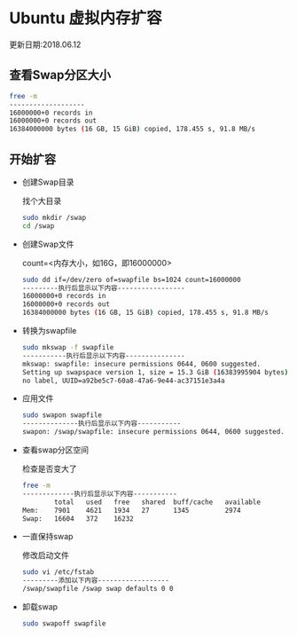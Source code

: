 # Ubuntu 虚拟内存扩容
更新日期:2018.06.12

## 查看Swap分区大小

```sh
free -m
-------------------
16000000+0 records in
16000000+0 records out
16384000000 bytes (16 GB, 15 GiB) copied, 178.455 s, 91.8 MB/s
```

## 开始扩容

+ 创建Swap目录

    找个大目录
    ```sh
    sudo mkdir /swap
    cd /swap
    ```

+ 创建Swap文件

    count=<内存大小，如16G，即16000000>
    ```sh
    sudo dd if=/dev/zero of=swapfile bs=1024 count=16000000
    ---------执行后显示以下内容-----------------
    16000000+0 records in
    16000000+0 records out
    16384000000 bytes (16 GB, 15 GiB) copied, 178.455 s, 91.8 MB/s

    ```

+ 转换为swapfile

    ```sh
    sudo mkswap -f swapfile
    -----------执行后显示以下内容---------------
    mkswap: swapfile: insecure permissions 0644, 0600 suggested.
    Setting up swapspace version 1, size = 15.3 GiB (16383995904 bytes)
    no label, UUID=a92be5c7-60a8-47a6-9e44-ac37151e3a4a
    ```

+ 应用文件

    ```sh
    sudo swapon swapfile
    --------------执行后显示以下内容-----------
    swapon: /swap/swapfile: insecure permissions 0644, 0600 suggested.
    ```

+ 查看swap分区空间

    检查是否变大了
    ```sh
    free -m
    -------------执行后显示以下内容-----------
            total   used   free   shared  buff/cache   available
    Mem:    7901    4621   1934   27      1345         2974
    Swap:   16604   372    16232
    ```

+ 一直保持swap

    修改启动文件
    ```sh
    sudo vi /etc/fstab
    ---------添加以下内容------------------
    /swap/swapfile /swap swap defaults 0 0
    ```

+ 卸载swap

    ```sh
    sudo swapoff swapfile
    ```
    
    
